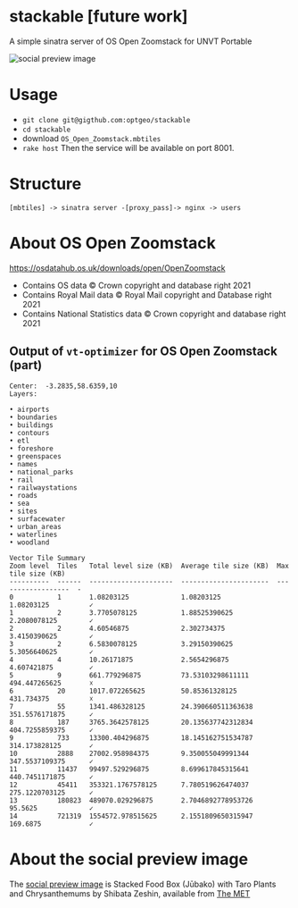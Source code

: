 # stackable [future work]
A simple sinatra server of OS Open Zoomstack for UNVT Portable

![social preview image](https://repository-images.githubusercontent.com/441779395/05ecbfce-ab3f-41f7-b6c8-7fed3b62a3eb)

# Usage
- `git clone git@gigthub.com:optgeo/stackable`
- `cd stackable`
- download `OS_Open_Zoomstack.mbtiles`
- `rake host`
Then the service will be available on port 8001.

# Structure
```
[mbtiles] -> sinatra server -[proxy_pass]-> nginx -> users
```

# About OS Open Zoomstack
https://osdatahub.os.uk/downloads/open/OpenZoomstack

- Contains OS data © Crown copyright and database right 2021
- Contains Royal Mail data © Royal Mail copyright and Database right 2021
- Contains National Statistics data © Crown copyright and database right 2021

## Output of `vt-optimizer` for OS Open Zoomstack (part)

```
Center:  -3.2835,58.6359,10
Layers: 

• airports
• boundaries
• buildings
• contours
• etl
• foreshore
• greenspaces
• names
• national_parks
• rail
• railwaystations
• roads
• sea
• sites
• surfacewater
• urban_areas
• waterlines
• woodland

Vector Tile Summary
Zoom level  Tiles   Total level size (KB)  Average tile size (KB)  Max tile size (KB)                                                            
----------  ------  ---------------------  ----------------------  ------------------  -
0           1       1.08203125             1.08203125              1.08203125          ✓                                                         
1           2       3.7705078125           1.88525390625           2.2080078125        ✓                                                         
2           2       4.60546875             2.302734375             3.4150390625        ✓                                                         
3           2       6.5830078125           3.29150390625           5.3056640625        ✓                                                         
4           4       10.26171875            2.5654296875            4.607421875         ✓                                                         
5           9       661.779296875          73.53103298611111       494.447265625       ☓
6           20      1017.072265625         50.85361328125          431.734375          ☓
7           55      1341.486328125         24.390660511363638      351.5576171875      ✓                                                         
8           187     3765.3642578125        20.135637742312834      404.7255859375      ✓                                                         
9           733     13300.404296875        18.145162751534787      314.173828125       ✓                                                         
10          2888    27002.958984375        9.350055049991344       347.5537109375      ✓                                                         
11          11437   99497.529296875        8.699617845315641       440.7451171875      ✓                                                         
12          45411   353321.1767578125      7.780519626474037       275.1220703125      ✓                                                         
13          180823  489070.029296875       2.7046892778953726      95.5625             ✓                                                         
14          721319  1554572.978515625      2.1551809650315947      169.6875            ✓                                                         
```

# About the social preview image
The [social preview image](https://repository-images.githubusercontent.com/441779395/05ecbfce-ab3f-41f7-b6c8-7fed3b62a3eb) is Stacked Food Box (Jūbako) with Taro Plants and Chrysanthemums by Shibata Zeshin, available from [The MET](https://www.metmuseum.org/art/collection/search/53416?searchField=All&amp;sortBy=Relevance&amp;ft=stack+japan&amp;offset=0&amp;rpp=20&amp;pos=1)
